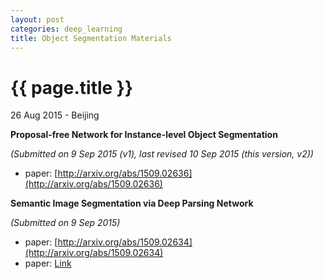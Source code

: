 ```yaml
---
layout: post
categories: deep_learning
title: Object Segmentation Materials
---
```


{{ page.title }}
================

<p class="meta">26 Aug 2015 - Beijing</p>

**Proposal-free Network for Instance-level Object Segmentation**

*(Submitted on 9 Sep 2015 (v1), last revised 10 Sep 2015 (this version, v2))*

- paper: [http://arxiv.org/abs/1509.02636](http://arxiv.org/abs/1509.02636)

**Semantic Image Segmentation via Deep Parsing Network**

*(Submitted on 9 Sep 2015)*

- paper: [http://arxiv.org/abs/1509.02634](http://arxiv.org/abs/1509.02634)
- paper: <a target="_blank" href="http://arxiv.org/abs/1509.02634">Link</a>
